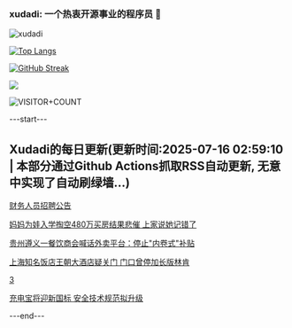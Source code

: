 ### xudadi: 一个热衷开源事业的程序员 👋

![xudadi](https://github-readme-stats-git-masterorgs-github-readme-stats-team.vercel.app/api?username=xudadi)

[![Top Langs](https://github-readme-stats.vercel.app/api/top-langs/?username=xudadi)](https://github.com/anuraghazra/github-readme-stats)

[![GitHub Streak](https://streak-stats.demolab.com?user=xudadi&locale=zh_Hans)](https://git.io/streak-stats)

![](https://raw.githubusercontent.com/xudadi/xudadi/main/assets/github-contribution-grid-snake.svg)

![VISITOR+COUNT](https://komarev.com/ghpvc/?username=xudadi&label=VISITOR+COUNT)


---start---

## Xudadi的每日更新(更新时间:2025-07-16 02:59:10 | 本部分通过Github Actions抓取RSS自动更新, 无意中实现了自动刷绿墙...)

[财务人员招聘公告](https://www.gongkaoleida.com/article/2512265)

[妈妈为娃入学掏空480万买房结果悲催 上家说她记错了](https://m.163.com/news/article/K4HIJLG70512DU6N.html)

[贵州遵义一餐饮商会喊话外卖平台：停止"内卷式"补贴](https://m.163.com/news/article/K4H0V167051492T3.html)

[上海知名饭店王朝大酒店疑关门 门口曾停加长版林肯](https://m.163.com/news/article/K4H2G71U053469LG.html)

[3](https://m.163.com/touch/news/sub/domestic)

[充电宝将迎新国标 安全技术规范拟升级](https://m.163.com/news/article/K4HAOF0G0514R9P4.html)

---end---
